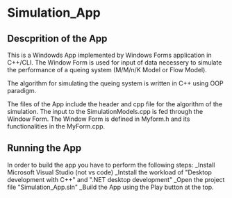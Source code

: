 # Simulation_App

## Descprition of the App
This is a Windowds App implemented by Windows Forms application in C++/CLI. The Window Form is used for input of data necessery to simulate the performance of a queing system (M/M/n/K Model or Flow Model).

The algorithm for simulating the queing system is written in C++ using OOP paradigm.

The files of the App include the header and cpp file for the algorithm of the simulation. The input to the SimulationModels.cpp is fed through the Window Form.
The Window Form is defined in Myform.h and its functionalities in the MyForm.cpp.

## Running the App

In order to build the app you have to perform the following steps:
_Install Microsoft Visual Studio (not vs code)
_Intstall the workload of "Desktop development with C++" and ".NET desktop development"
_Open the project file "Simulation_App.sln"
_Build the App using the Play button at the top.
